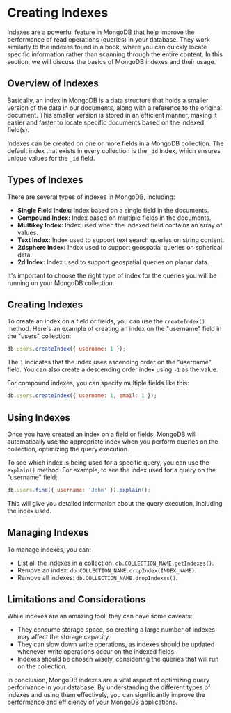 # Creating Indexes

Indexes are a powerful feature in MongoDB that help improve the performance of read operations (queries) in your database. They work similarly to the indexes found in a book, where you can quickly locate specific information rather than scanning through the entire content. In this section, we will discuss the basics of MongoDB indexes and their usage.

## Overview of Indexes

Basically, an index in MongoDB is a data structure that holds a smaller version of the data in our documents, along with a reference to the original document. This smaller version is stored in an efficient manner, making it easier and faster to locate specific documents based on the indexed field(s).

Indexes can be created on one or more fields in a MongoDB collection. The default index that exists in every collection is the `_id` index, which ensures unique values for the `_id` field.

## Types of Indexes

There are several types of indexes in MongoDB, including:

- **Single Field Index:** Index based on a single field in the documents.
- **Compound Index:** Index based on multiple fields in the documents.
- **Multikey Index:** Index used when the indexed field contains an array of values.
- **Text Index:** Index used to support text search queries on string content.
- **2dsphere Index:** Index used to support geospatial queries on spherical data.
- **2d Index:** Index used to support geospatial queries on planar data.

It's important to choose the right type of index for the queries you will be running on your MongoDB collection.

## Creating Indexes

To create an index on a field or fields, you can use the `createIndex()` method. Here's an example of creating an index on the "username" field in the "users" collection:

```javascript
db.users.createIndex({ username: 1 });
```

The `1` indicates that the index uses ascending order on the "username" field. You can also create a descending order index using `-1` as the value.

For compound indexes, you can specify multiple fields like this:

```javascript
db.users.createIndex({ username: 1, email: 1 });
```

## Using Indexes

Once you have created an index on a field or fields, MongoDB will automatically use the appropriate index when you perform queries on the collection, optimizing the query execution.

To see which index is being used for a specific query, you can use the `explain()` method. For example, to see the index used for a query on the "username" field:

```javascript
db.users.find({ username: 'John' }).explain();
```

This will give you detailed information about the query execution, including the index used.

## Managing Indexes

To manage indexes, you can:

- List all the indexes in a collection: `db.COLLECTION_NAME.getIndexes()`.
- Remove an index: `db.COLLECTION_NAME.dropIndex(INDEX_NAME)`.
- Remove all indexes: `db.COLLECTION_NAME.dropIndexes()`.

## Limitations and Considerations

While indexes are an amazing tool, they can have some caveats:

- They consume storage space, so creating a large number of indexes may affect the storage capacity.
- They can slow down write operations, as indexes should be updated whenever write operations occur on the indexed fields.
- Indexes should be chosen wisely, considering the queries that will run on the collection.

In conclusion, MongoDB indexes are a vital aspect of optimizing query performance in your database. By understanding the different types of indexes and using them effectively, you can significantly improve the performance and efficiency of your MongoDB applications.
